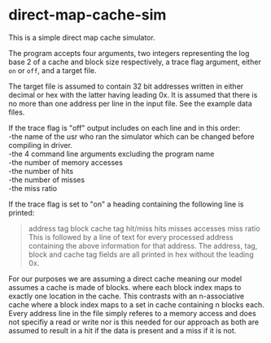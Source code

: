 # direct-map-cache-sim
This is a simple direct map cache simulator.

The program accepts four arguments, two integers representing the log base 2 of a cache and block size respectively, a trace flag argument, either `on` or `off`, and a target file.

The  target file is assumed to contain 32 bit addresses written in either decimal or hex with the latter having leading 0x. It is assumed that there is no more than one address per line in the input file. See the example data files.

If the trace flag is "off" output includes on each line and in this order:  
-the name of the usr who ran the simulator which can be changed before compiling in driver.  
-the 4 command line arguments excluding the program name  
-the number of memory accesses  
-the number of hits  
-the number of misses  
-the miss ratio  

If the trace flag is set to "on" a heading containing the following line is printed:
>  address      tag    block cache tag hit/miss hits misses accesses  miss ratio  
This is followed by a line of text for every processed address containing the above information for that address. The address, tag, block and cache tag fields are all printed in hex without the leading 0x.

For our purposes we are assuming a direct cache meaning our model assumes a cache is made of blocks. where each block index maps to exactly one location in the cache. This contrasts with an n-associative cache where a block index maps to a set in cache containing n blocks each. Every address line in the file simply referes to a memory access and does not specifiy a read or write nor is this needed for our approach as both are assumed to result in a hit if the data is present and a miss if it is not.



